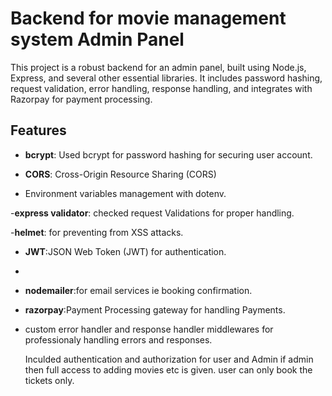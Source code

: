 # Backend for movie management system Admin Panel

This project is a robust backend for an admin panel, built using Node.js, Express, and several other essential libraries. It includes password hashing, request validation, error handling, response handling, and integrates with Razorpay for payment processing.

## Features

- **bcrypt**: Used bcrypt for password hashing for securing user account.
  
- **CORS**: Cross-Origin Resource Sharing (CORS)
  
- Environment variables management with dotenv.
  
-**express validator**: checked request Validations for proper handling.

-**helmet**: for preventing from XSS attacks.

- **JWT**:JSON Web Token (JWT) for authentication.
- 
- **nodemailer**:for email services ie booking confirmation.
- **razorpay**:Payment Processing gateway for handling Payments.

- custom error handler and response handler middlewares for professionaly handling errors and responses.

  Inculded authentication and authorization for user and Admin if admin then full access to adding movies etc is given.
  user can only book the tickets only. 
